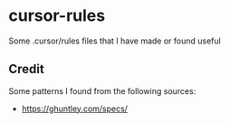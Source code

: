 # cursor-rules

Some .cursor/rules files that I have made or found useful

## Credit

Some patterns I found from the following sources:

 - https://ghuntley.com/specs/
